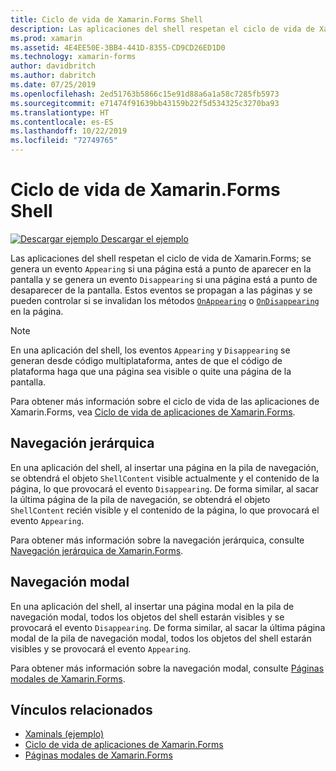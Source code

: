```yaml
---
title: Ciclo de vida de Xamarin.Forms Shell
description: Las aplicaciones del shell respetan el ciclo de vida de Xamarin.Forms; se genera un evento Appearing si una página está a punto de aparecer en la pantalla y se genera un evento Disappearing si una página está a punto de desaparecer de la pantalla.
ms.prod: xamarin
ms.assetid: 4E4EE50E-3BB4-441D-8355-CD9CD26ED1D0
ms.technology: xamarin-forms
author: davidbritch
ms.author: dabritch
ms.date: 07/25/2019
ms.openlocfilehash: 2ed51763b5866c15e91d88a6a1a58c7285fb5973
ms.sourcegitcommit: e71474f91639bb43159b22f5d534325c3270ba93
ms.translationtype: HT
ms.contentlocale: es-ES
ms.lasthandoff: 10/22/2019
ms.locfileid: "72749765"
---
```

# <a name="xamarinforms-shell-lifecycle"></a>Ciclo de vida de Xamarin.Forms Shell

[![Descargar ejemplo](~/media/shared/download.png) Descargar el ejemplo](https://docs.microsoft.com/samples/xamarin/xamarin-forms-samples/userinterface-xaminals/)

Las aplicaciones del shell respetan el ciclo de vida de Xamarin.Forms; se genera un evento `Appearing` si una página está a punto de aparecer en la pantalla y se genera un evento `Disappearing` si una página está a punto de desaparecer de la pantalla. Estos eventos se propagan a las páginas y se pueden controlar si se invalidan los métodos [`OnAppearing`](xref:Xamarin.Forms.Page.OnAppearing) o [`OnDisappearing`](xref:Xamarin.Forms.Page.OnDisappearing) en la página.

> [!NOTE]
> En una aplicación del shell, los eventos `Appearing` y `Disappearing` se generan desde código multiplataforma, antes de que el código de plataforma haga que una página sea visible o quite una página de la pantalla.

Para obtener más información sobre el ciclo de vida de las aplicaciones de Xamarin.Forms, vea [Ciclo de vida de aplicaciones de Xamarin.Forms](~/xamarin-forms/app-fundamentals/app-lifecycle.md).

## <a name="hierarchical-navigation"></a>Navegación jerárquica

En una aplicación del shell, al insertar una página en la pila de navegación, se obtendrá el objeto `ShellContent` visible actualmente y el contenido de la página, lo que provocará el evento `Disappearing`. De forma similar, al sacar la última página de la pila de navegación, se obtendrá el objeto `ShellContent` recién visible y el contenido de la página, lo que provocará el evento `Appearing`.

Para obtener más información sobre la navegación jerárquica, consulte [Navegación jerárquica de Xamarin.Forms](~/xamarin-forms/app-fundamentals/navigation/hierarchical.md).

## <a name="modal-navigation"></a>Navegación modal

En una aplicación del shell, al insertar una página modal en la pila de navegación modal, todos los objetos del shell estarán visibles y se provocará el evento `Disappearing`. De forma similar, al sacar la última página modal de la pila de navegación modal, todos los objetos del shell estarán visibles y se provocará el evento `Appearing`.

Para obtener más información sobre la navegación modal, consulte [Páginas modales de Xamarin.Forms](~/xamarin-forms/app-fundamentals/navigation/modal.md).

## <a name="related-links"></a>Vínculos relacionados

- [Xaminals (ejemplo)](https://docs.microsoft.com/samples/xamarin/xamarin-forms-samples/userinterface-xaminals/)
- [Ciclo de vida de aplicaciones de Xamarin.Forms](~/xamarin-forms/app-fundamentals/app-lifecycle.md)
- [Páginas modales de Xamarin.Forms](~/xamarin-forms/app-fundamentals/navigation/modal.md)
